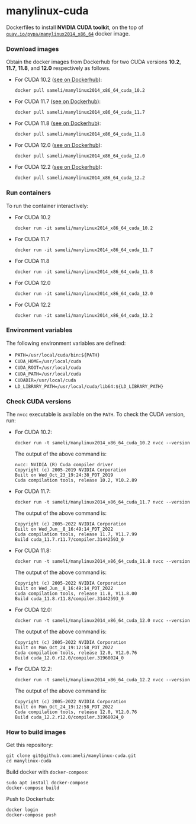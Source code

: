 # manylinux-cuda

Dockerfiles to install **NVIDIA CUDA toolkit**, on the top of [`quay.io/pypa/manylinux2014_x86_64`](https://github.com/pypa/manylinux) docker image.

### Download images

Obtain the docker images from Dockerhub for two CUDA versions **10.2**, **11.7**, **11.8**, and **12.0** respectively as follows.

* For CUDA 10.2 ([see on Dockerhub](https://hub.docker.com/r/sameli/manylinux2014_x86_64_cuda_10.2)):

      docker pull sameli/manylinux2014_x86_64_cuda_10.2

* For CUDA 11.7 ([see on Dockerhub](https://hub.docker.com/r/sameli/manylinux2014_x86_64_cuda_11.7)):

      docker pull sameli/manylinux2014_x86_64_cuda_11.7

* For CUDA 11.8 ([see on Dockerhub](https://hub.docker.com/r/sameli/manylinux2014_x86_64_cuda_11.8)):

      docker pull sameli/manylinux2014_x86_64_cuda_11.8

* For CUDA 12.0 ([see on Dockerhub](https://hub.docker.com/r/sameli/manylinux2014_x86_64_cuda_12.0)):

      docker pull sameli/manylinux2014_x86_64_cuda_12.0

* For CUDA 12.2 ([see on Dockerhub](https://hub.docker.com/r/sameli/manylinux2014_x86_64_cuda_12.2)):

      docker pull sameli/manylinux2014_x86_64_cuda_12.2

### Run containers

To run the container interactively:

* For CUDA 10.2

      docker run -it sameli/manylinux2014_x86_64_cuda_10.2

* For CUDA 11.7

      docker run -it sameli/manylinux2014_x86_64_cuda_11.7

* For CUDA 11.8

      docker run -it sameli/manylinux2014_x86_64_cuda_11.8

* For CUDA 12.0

      docker run -it sameli/manylinux2014_x86_64_cuda_12.0

* For CUDA 12.2

      docker run -it sameli/manylinux2014_x86_64_cuda_12.2

### Environment variables

The following environment variables are defined:

* `PATH=/usr/local/cuda/bin:${PATH}`
* `CUDA_HOME=/usr/local/cuda`
* `CUDA_ROOT=/usr/local/cuda`
* `CUDA_PATH=/usr/local/cuda`
* `CUDADIR=/usr/local/cuda`
* `LD_LIBRARY_PATH=/usr/local/cuda/lib64:${LD_LIBRARY_PATH}`

### Check CUDA versions

The `nvcc` executable is available on the `PATH`. To check the CUDA version, run:

* For CUDA 10.2:

      docker run -t sameli/manylinux2014_x86_64_cuda_10.2 nvcc --version

  The output of the above command is:

      nvcc: NVIDIA (R) Cuda compiler driver
      Copyright (c) 2005-2019 NVIDIA Corporation
      Built on Wed_Oct_23_19:24:38_PDT_2019
      Cuda compilation tools, release 10.2, V10.2.89
    
* For CUDA 11.7:

      docker run -t sameli/manylinux2014_x86_64_cuda_11.7 nvcc --version
    
  The output of the above command is:

      Copyright (c) 2005-2022 NVIDIA Corporation
      Built on Wed_Jun__8_16:49:14_PDT_2022
      Cuda compilation tools, release 11.7, V11.7.99
      Build cuda_11.7.r11.7/compiler.31442593_0

* For CUDA 11.8:

      docker run -t sameli/manylinux2014_x86_64_cuda_11.8 nvcc --version
    
  The output of the above command is:

      Copyright (c) 2005-2022 NVIDIA Corporation
      Built on Wed_Jun__8_16:49:14_PDT_2022
      Cuda compilation tools, release 11.8, V11.8.00
      Build cuda_11.8.r11.8/compiler.31442593_0

* For CUDA 12.0:

      docker run -t sameli/manylinux2014_x86_64_cuda_12.0 nvcc --version
    
  The output of the above command is:

      Copyright (c) 2005-2022 NVIDIA Corporation
      Built on Mon_Oct_24_19:12:58_PDT_2022
      Cuda compilation tools, release 12.0, V12.0.76
      Build cuda_12.0.r12.0/compiler.31968024_0

* For CUDA 12.2:

      docker run -t sameli/manylinux2014_x86_64_cuda_12.2 nvcc --version
    
  The output of the above command is:

      Copyright (c) 2005-2022 NVIDIA Corporation
      Built on Mon_Oct_24_19:12:58_PDT_2022
      Cuda compilation tools, release 12.0, V12.0.76
      Build cuda_12.2.r12.0/compiler.31968024_0


### How to build images

Get this repository:

    git clone git@github.com:ameli/manylinux-cuda.git
    cd manylinux-cuda

Build docker with `docker-compose`:

    sudo apt install docker-compose
    docker-compose build

Push to Dockerhub:

    docker login
    docker-compose push
